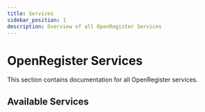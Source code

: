 ```yaml
---
title: Services
sidebar_position: 1
description: Overview of all OpenRegister Services
---
```


# OpenRegister Services

This section contains documentation for all OpenRegister services.

## Available Services

